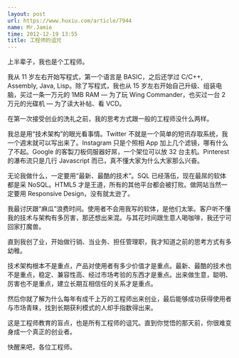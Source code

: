 ```yaml
---
layout: post
url: https://www.huxiu.com/article/7944
name: Mr.Jamie
time: 2012-12-19 13:55
title: 工程师的诅咒
---
```

上半辈子，我也是个工程师。

我从 11 岁左右开始写程式，第一个语言是 BASIC，之后还学过 C/C++, Assembly, Java, Lisp。除了写程式，我也从 15 岁左右开始自己升级、组装电脑，买过一条一万元的 1MB RAM — 为了玩 Wing Commander，也买过一台 2 万元的光碟机 — 为了读大补帖、看 VCD。

在第一次接受创业的洗礼之前，我的思考方式跟一般的工程师没什么两样。

我总是用“技术架构”的眼光看事情。Twitter 不就是一个简单的短讯存取系统，我一个週末就可以写出来了。Instagram 只是个照相 App 加上几个滤镜，哪有什么了不起。Google 的客製刀板伺服器好屌，一个架位可以放 32 台主机。Pinterest 的瀑布流只是几行 Javascript 而已，真不懂大家为什么大家那么兴奋。

无论我做什么，一定要用“最新、最酷的技术”。SQL 已经落伍，现在最屌的软体都是采 NoSQL。HTML5 才是王道，所有的其他平台都会被打败。做网站当然一定要用 Responsive Design，没有就太逊了。

我最讨厌跟“麻瓜”浪费时间。使用者不会用我写的软体，是他们太笨。客户听不懂我的技术与架构有多厉害，那还想出来混。与其花时间跟生意人喝咖啡，我还宁可回家打魔兽。

直到我创了业，开始做行销、当业务、担任管理职，我才知道之前的思考方式有多幼稚。

技术架构根本不是重点，产品对使用者有多少价值才是重点。最新、最酷的技术也不是重点，稳定、兼容性高、经过市场考验的东西才是重点。出来做生意，聪明、厉害也不是重点，建立长期互相信任的关系才是重点。

然后你就了解为什么每年有成千上万的工程师出来创业，最后能够成功获得使用者与市场青睐，找到长期获利模式的人却手指数得出来。

这是工程师教育的盲点，也是所有工程师的诅咒。直到你觉悟的那天前，你很难变身成一个真正的创业者。

快醒来吧，各位工程师。

